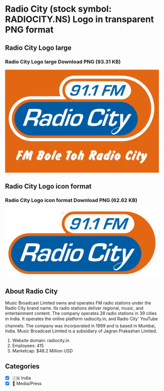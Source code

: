 # Radio City (stock symbol: RADIOCITY.NS) Logo in transparent PNG format

## Radio City Logo large

### Radio City Logo large Download PNG (93.31 KB)

![Radio City Logo large Download PNG (93.31 KB)](/img/orig/RADIOCITY.NS_BIG-b270558a.png)

## Radio City Logo icon format

### Radio City Logo icon format Download PNG (62.62 KB)

![Radio City Logo icon format Download PNG (62.62 KB)](/img/orig/RADIOCITY.NS-42ad2e24.png)

## About Radio City

Music Broadcast Limited owns and operates FM radio stations under the Radio City brand name. Its radio stations deliver regional, music, and entertainment content. The company operates 28 radio stations in 39 cities in India. It operates the online platform radiocity.in; and Radio City' YouTube channels. The company was incorporated in 1999 and is based in Mumbai, India. Music Broadcast Limited is a subsidiary of Jagran Prakashan Limited.

1. Website domain: radiocity.in
2. Employees: 415
3. Marketcap: $48.2 Million USD


## Categories
- [x] 🇮🇳 India
- [x] 📰 Media/Press
